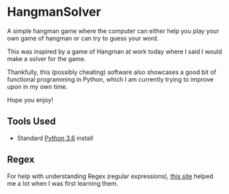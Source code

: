 # HangmanSolver
A simple hangman game where the computer can either help you 
play your own game of hangman or can try to guess your word.

This was inspired by a game of Hangman at work today where I
said I would make a solver for the game.

Thankfully, this (possibly cheating) software also showcases a
good bit of functional programming in Python, which I am
currently trying to improve upon in my own time.

Hope you enjoy!

## Tools Used
* Standard [Python 3.6](https://www.python.org/) install 

## Regex
For help with understanding Regex (regular expressions), [this
site](https://regexr.com/) helped me a lot when I was first learning them.
